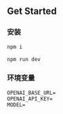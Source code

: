 ## Get Started
### 安装
```sh
npm i 

npm run dev
```

### 环境变量
```text
OPENAI_BASE_URL=
OPENAI_API_KEY=
MODEL=
```